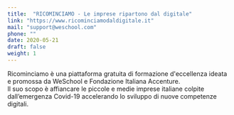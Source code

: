 ```yaml
---
title:  "RICOMINCIAMO - Le imprese ripartono dal digitale"
link: "https://www.ricominciamodaldigitale.it"
mail: "support@weschool.com"
phone: ""
date: 2020-05-21
draft: false
weight: 1
---
```


Ricominciamo è una piattaforma gratuita di formazione d'eccellenza ideata e promossa da WeSchool e Fondazione Italiana Accenture.  
Il suo scopo è affiancare le piccole e medie imprese italiane colpite dall’emergenza Covid-19 accelerando lo sviluppo di nuove competenze digitali.
